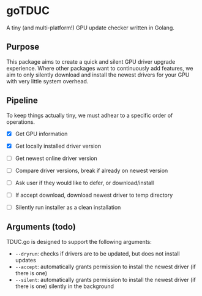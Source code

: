 # goTDUC

A tiny (and multi-platform!) GPU update checker written in Golang.


## Purpose

This package aims to create a quick and silent GPU driver upgrade
experience. Where other packages want to continuously add features,
we aim to only silently download and install the newest drivers for your
GPU with very little system overhead.


## Pipeline

To keep things actually tiny, we must adhear to a specific order 
of operations.

- [x] Get GPU information
- [x] Get locally installed driver version
- [ ] Get newest online driver version
- [ ] Compare driver versions, break if already on newest version
- [ ] Ask user if they would like to defer, or download/install
- [ ] If accept download, download newest driver to temp directory
- [ ] Silently run installer as a clean installation


## Arguments (todo)

TDUC.go is designed to support the following arguments:
* `--dryrun`: checks if drivers are to be updated, but does
not install updates
* `--accept`: automatically grants permission to install the newest
driver (if there is one)
* `--silent`: automatically grants permission to install the newest
driver (if there is one) silently in the background
